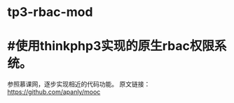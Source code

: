# tp3-rbac-mod
#使用thinkphp3实现的原生rbac权限系统。
=======
参照慕课网，逐步实现相近的代码功能。
原文链接：https://github.com/apanly/mooc 
